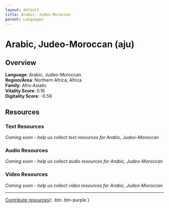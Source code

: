 ```yaml
---
layout: default
title: Arabic, Judeo-Moroccan
parent: Languages
---
```


# Arabic, Judeo-Moroccan (aju)

## Overview

**Language**: Arabic, Judeo-Moroccan  
**Region/Area**: Northern Africa, Africa  
**Family**: Afro-Asiatic  
**Vitality Score**: 0.16  
**Digitality Score**: -0.59  

## Resources

### Text Resources
*Coming soon - help us collect text resources for Arabic, Judeo-Moroccan*

### Audio Resources
*Coming soon - help us collect audio resources for Arabic, Judeo-Moroccan*

### Video Resources
*Coming soon - help us collect video resources for Arabic, Judeo-Moroccan*

---

[Contribute resources](https://fairtrain.github.io/){: .btn .btn-purple }
